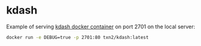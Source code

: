 # kdash

Example of serving [kdash docker container] on port 2701 on the local server:

```bash
docker run -e DEBUG=true -p 2701:80 txn2/kdash:latest
```

[kdash docker container]: https://hub.docker.com/r/txn2/kdash/